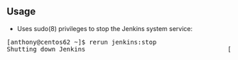 Usage
-----

* Uses sudo(8) privileges to stop the Jenkins system service:
<pre>
[anthony@centos62 ~]$ rerun jenkins:stop
Shutting down Jenkins                                      [  OK  ]
</pre>
